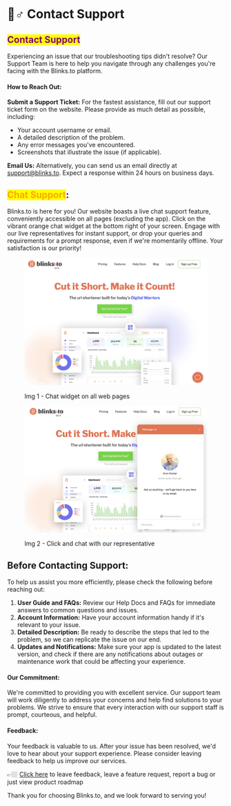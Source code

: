 # 🤵♂ Contact Support

## <mark style="color:purple;">Contact Support</mark>

Experiencing an issue that our troubleshooting tips didn't resolve? Our Support Team is here to help you navigate through any challenges you're facing with the Blinks.to platform.

#### How to Reach Out:

**Submit a Support Ticket:** For the fastest assistance, fill out our support ticket form on the website. Please provide as much detail as possible, including:

* Your account username or email.
* A detailed description of the problem.
* Any error messages you've encountered.
* Screenshots that illustrate the issue (if applicable).

**Email Us:** Alternatively, you can send us an email directly at [support@blinks.to](mailto:support@blinks.to). Expect a response within 24 hours on business days.



## <mark style="color:orange;">Chat Support</mark>:

Blinks.to is here for you! Our website boasts a live chat support feature, conveniently accessible on all pages (excluding the app). Click on the vibrant orange chat widget at the bottom right of your screen. Engage with our live representatives for instant support, or drop your queries and requirements for a prompt response, even if we're momentarily offline. Your satisfaction is our priority!

<figure><img src="../.gitbook/assets/Chat - 1.jpg" alt=""><figcaption><p>Img 1 - Chat widget on all web pages</p></figcaption></figure>



<figure><img src="../.gitbook/assets/Chat - 2.jpg" alt=""><figcaption><p>Img 2 - Click and chat with our representative</p></figcaption></figure>

## Before Contacting Support:

To help us assist you more efficiently, please check the following before reaching out:

1. **User Guide and FAQs:** Review our Help Docs and FAQs for immediate answers to common questions and issues.
2. **Account Information:** Have your account information handy if it's relevant to your issue.
3. **Detailed Description:** Be ready to describe the steps that led to the problem, so we can replicate the issue on our end.
4. **Updates and Notifications:** Make sure your app is updated to the latest version, and check if there are any notifications about outages or maintenance work that could be affecting your experience.

#### Our Commitment:

We're committed to providing you with excellent service. Our support team will work diligently to address your concerns and help find solutions to your problems. We strive to ensure that every interaction with our support staff is prompt, courteous, and helpful.

#### Feedback:

Your feedback is valuable to us. After your issue has been resolved, we'd love to hear about your support experience. Please consider leaving feedback to help us improve our services.

👉🏼 [Click here](https://blinksto.canny.io) to leave feedback, leave a feature request, report a bug or just view product roadmap

Thank you for choosing Blinks.to, and we look forward to serving you!
